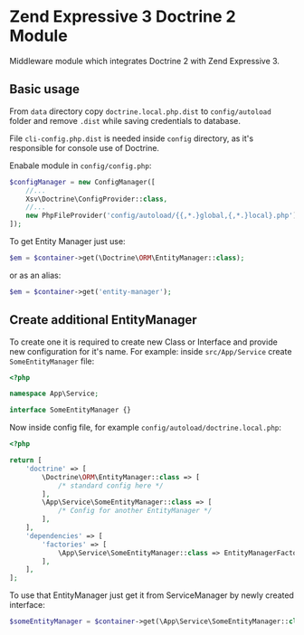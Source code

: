# Zend Expressive 3 Doctrine 2 Module

Middleware module which integrates Doctrine 2 with Zend Expressive 3.

## Basic usage

From `data` directory copy `doctrine.local.php.dist` to `config/autoload` folder and remove `.dist` while saving
credentials to database.

File `cli-config.php.dist` is needed inside `config` directory, as it's responsible for console use of Doctrine.

Enabale module in `config/config.php`:

```php
$configManager = new ConfigManager([
    //...
    Xsv\Doctrine\ConfigProvider::class,
    //...
    new PhpFileProvider('config/autoload/{{,*.}global,{,*.}local}.php'),
]);
```

To get Entity Manager just use:

```php
$em = $container->get(\Doctrine\ORM\EntityManager::class);
```
or as an alias:
```php
$em = $container->get('entity-manager');
```

## Create additional EntityManager
To create one it is required to create new Class or Interface and provide new configuration
for it's name. For example: inside ```src/App/Service``` create ```SomeEntityManager``` file:
```php
<?php

namespace App\Service;

interface SomeEntityManager {}
```

Now inside config file, for example ```config/autoload/doctrine.local.php```:

```php
<?php

return [
    'doctrine' => [
        \Doctrine\ORM\EntityManager::class => [
            /* standard config here */
        ],
        \App\Service\SomeEntityManager::class => [
            /* Config for another EntityManager */
        ],
    ],
    'dependencies' => [
        'factories' => [
            \App\Service\SomeEntityManager::class => EntityManagerFactory::class,
        ],
    ],
];
```

To use that EntityManager just get it from ServiceManager by newly created interface:
```php
$someEntityManager = $container->get(\App\Service\SomeEntityManager::class);
```